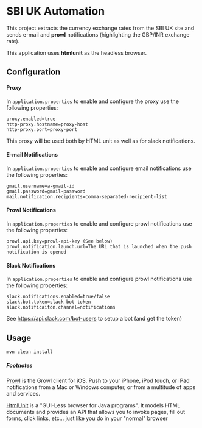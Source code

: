 SBI UK Automation
================

This project extracts the currency exchange rates from the SBI UK site and sends e-mail and **prowl** notifications (highlighting the GBP/INR exchange rate).

This application uses **htmlunit** as the headless browser.

Configuration 
-------------

#### Proxy
In `application.properties` to enable and configure the proxy use the following properties:

    proxy.enabled=true
    http-proxy.hostname=proxy-host
    http-proxy.port=proxy-port

This proxy will be used both by HTML unit as well as for slack notifications.

#### E-mail Notifications
In `application.properties` to enable and configure email notifications use the following properties:

    gmail.username=a-gmail-id
    gmail.password=gmail-password
    mail.notification.recipients=comma-separated-recipient-list

#### Prowl Notifications
In `application.properties` to enable and configure prowl notifications use the following properties:

    prowl.api.key=prowl-api-key (See below)
    prowl.notification.launch.url=The URL that is launched when the push notification is opened

#### Slack Notifications
In `application.properties` to enable and configure prowl notifications use the following properties:

    slack.notifications.enabled=true/false
    slack.bot.token=slack bot token
    slack.notificaiton.channel=notifications

See https://api.slack.com/bot-users to setup a bot (and get the token)

Usage 
-------------
`mvn clean install` 


##### Footnotes
  
 [Prowl](http://prowlapp.com/) is the Growl client for iOS.
   Push to your iPhone, iPod touch, or iPad notifications from a Mac or
   Windows computer, or from a multitude of apps and services.
   
 [HtmlUnit](http://htmlunit.sourceforge.net/) is a "GUI-Less browser for Java programs". 
    It models HTML documents and provides an API that allows you to invoke pages, fill out forms, 
    click links, etc... just like you do in your "normal" browser
